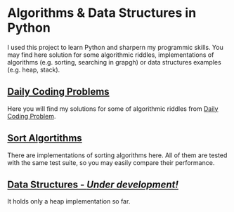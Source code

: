 # Algorithms & Data Structures in Python
I used this project to learn Python and sharpern my programmic skills. You may find here solution for some algorithmic riddles, 
implementations of algorithms (e.g. sorting, searching in grapgh) or data structures examples (e.g. heap, stack).

## [Daily Coding Problems](problems/)
Here you will find my solutions for some of algorithmic riddles from [Daily Coding Problem](https://www.dailycodingproblem.com/).

## [Sort Algortithms](sort/)
There are implementations of sorting algorithms here. All of them are tested with the same test suite, so you may easily compare their performance.

## [Data Structures - *Under development!*](data-structures/)
It holds only a heap implementation so far.
